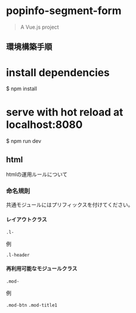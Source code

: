 # popinfo-segment-form

> A Vue.js project

## 環境構築手順

# install dependencies
$ npm install

# serve with hot reload at localhost:8080
$ npm run dev



## html

htmlの運用ルールについて

### 命名規則
共通モジュールにはプリフィックスを付けてください。

#### レイアウトクラス
`.l-`

例

`.l-header`

#### 再利用可能なモジュールクラス
`.mod-`

例

`.mod-btn`
`.mod-title1`
